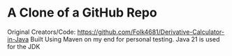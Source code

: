 # A Clone of a GitHub Repo
Original Creators/Code: https://github.com/Folk4681/Derivative-Calculator-in-Java
Built Using Maven on my end for personal testing. Java 21 is used for the JDK
